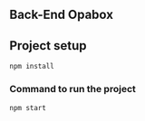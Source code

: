 ## Back-End Opabox
## Project setup

```
npm install
```
### Command to run the project
```
npm start
```